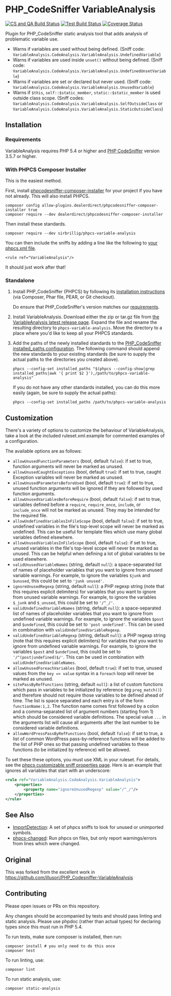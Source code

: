 # PHP_CodeSniffer VariableAnalysis

[![CS and QA Build Status](https://github.com/sirbrillig/phpcs-variable-analysis/actions/workflows/csqa.yml/badge.svg)](https://github.com/sirbrillig/phpcs-variable-analysis/actions/workflows/csqa.yml)
[![Test Build Status](https://github.com/sirbrillig/phpcs-variable-analysis/actions/workflows/test.yml/badge.svg)](https://github.com/sirbrillig/phpcs-variable-analysis/actions/workflows/test.yml)
[![Coverage Status](https://coveralls.io/repos/github/sirbrillig/phpcs-variable-analysis/badge.svg)](https://coveralls.io/github/sirbrillig/phpcs-variable-analysis)

Plugin for PHP_CodeSniffer static analysis tool that adds analysis of problematic variable use.

-   Warns if variables are used without being defined. (Sniff code: `VariableAnalysis.CodeAnalysis.VariableAnalysis.UndefinedVariable`)
-   Warns if variables are used inside `unset()` without being defined. (Sniff code: `VariableAnalysis.CodeAnalysis.VariableAnalysis.UndefinedUnsetVariable`)
-   Warns if variables are set or declared but never used. (Sniff code: `VariableAnalysis.CodeAnalysis.VariableAnalysis.UnusedVariable`)
-   Warns if `$this`, `self::$static_member`, `static::$static_member` is used outside class scope. (Sniff codes: `VariableAnalysis.CodeAnalysis.VariableAnalysis.SelfOutsideClass` or `VariableAnalysis.CodeAnalysis.VariableAnalysis.StaticOutsideClass`)

## Installation

### Requirements

VariableAnalysis requires PHP 5.4 or higher and [PHP CodeSniffer](https://github.com/PHPCSStandards/PHP_CodeSniffer) version 3.5.7 or higher.

### With PHPCS Composer Installer

This is the easiest method.

First, install [phpcodesniffer-composer-installer](https://github.com/PHPCSStandards/composer-installer) for your project if you have not already. This will also install PHPCS.

```
composer config allow-plugins.dealerdirect/phpcodesniffer-composer-installer true
composer require --dev dealerdirect/phpcodesniffer-composer-installer
```

Then install these standards.

```
composer require --dev sirbrillig/phpcs-variable-analysis
```

You can then include the sniffs by adding a line like the following to [your phpcs.xml file](https://github.com/PHPCSStandards/PHP_CodeSniffer/wiki/Advanced-Usage#using-a-default-configuration-file).

```
<rule ref="VariableAnalysis"/>
```

It should just work after that!

### Standalone

1.  Install PHP_CodeSniffer (PHPCS) by following its [installation instructions](https://github.com/PHPCSStandards/PHP_CodeSniffer#installation) (via Composer, Phar file, PEAR, or Git checkout).

    Do ensure that PHP_CodeSniffer's version matches our [requirements](#requirements).

2.  Install VariableAnalysis. Download either the zip or tar.gz file from [the VariableAnalysis latest release page](https://github.com/sirbrillig/phpcs-variable-analysis/releases/latest). Expand the file and rename the resulting directory to `phpcs-variable-analysis`. Move the directory to a place where you'd like to keep all your PHPCS standards.

3.  Add the paths of the newly installed standards to the [PHP_CodeSniffer installed_paths configuration](https://github.com/PHPCSStandards/PHP_CodeSniffer/wiki/Configuration-Options#setting-the-installed-standard-paths). The following command should append the new standards to your existing standards (be sure to supply the actual paths to the directories you created above).

        phpcs --config-set installed_paths "$(phpcs --config-show|grep installed_paths|awk '{ print $2 }'),/path/to/phpcs-variable-analysis"

    If you do not have any other standards installed, you can do this more easily (again, be sure to supply the actual paths):

        phpcs --config-set installed_paths /path/to/phpcs-variable-analysis

## Customization

There's a variety of options to customize the behaviour of VariableAnalysis, take a look at the included ruleset.xml.example for commented examples of a configuration.

The available options are as follows:

-   `allowUnusedFunctionParameters` (bool, default `false`): if set to true, function arguments will never be marked as unused.
-   `allowUnusedCaughtExceptions` (bool, default `true`): if set to true, caught Exception variables will never be marked as unused.
-   `allowUnusedParametersBeforeUsed` (bool, default `true`): if set to true, unused function arguments will be ignored if they are followed by used function arguments.
-   `allowUnusedVariablesBeforeRequire` (bool, default `false`): if set to true, variables defined before a `require`, `require_once`, `include`, or `include_once` will not be marked as unused. They may be intended for the required file.
-   `allowUndefinedVariablesInFileScope` (bool, default `false`): if set to true, undefined variables in the file's top-level scope will never be marked as undefined. This can be useful for template files which use many global variables defined elsewhere.
-   `allowUnusedVariablesInFileScope` (bool, default `false`): if set to true, unused variables in the file's top-level scope will never be marked as unused. This can be helpful when defining a lot of global variables to be used elsewhere.
-   `validUnusedVariableNames` (string, default `null`): a space-separated list of names of placeholder variables that you want to ignore from unused variable warnings. For example, to ignore the variables `$junk` and `$unused`, this could be set to `'junk unused'`.
-   `ignoreUnusedRegexp` (string, default `null`): a PHP regexp string (note that this requires explicit delimiters) for variables that you want to ignore from unused variable warnings. For example, to ignore the variables `$_junk` and `$_unused`, this could be set to `'/^_/'`.
-   `validUndefinedVariableNames` (string, default `null`): a space-separated list of names of placeholder variables that you want to ignore from undefined variable warnings. For example, to ignore the variables `$post` and `$undefined`, this could be set to `'post undefined'`. This can be used in combination with `validUndefinedVariableRegexp`.
-   `validUndefinedVariableRegexp` (string, default `null`): a PHP regexp string (note that this requires explicit delimiters) for variables that you want to ignore from undefined variable warnings. For example, to ignore the variables `$post` and `$undefined`, this could be set to `'/^(post|undefined)$/'`. This can be used in combination with `validUndefinedVariableNames`.
-   `allowUnusedForeachVariables` (bool, default `true`): if set to true, unused values from the `key => value` syntax in a `foreach` loop will never be marked as unused.
-   `sitePassByRefFunctions` (string, default `null`): a list of custom functions which pass in variables to be initialized by reference (eg `preg_match()`) and therefore should not require those variables to be defined ahead of time. The list is space separated and each entry is of the form `functionName:1,2`. The function name comes first followed by a colon and a comma-separated list of argument numbers (starting from 1) which should be considered variable definitions. The special value `...` in the arguments list will cause all arguments after the last number to be considered variable definitions.
-   `allowWordPressPassByRefFunctions` (bool, default `false`): if set to true, a list of common WordPress pass-by-reference functions will be added to the list of PHP ones so that passing undefined variables to these functions (to be initialized by reference) will be allowed.

To set these these options, you must use XML in your ruleset. For details, see the [phpcs customizable sniff properties page](https://github.com/PHPCSStandards/PHP_CodeSniffer/wiki/Customisable-Sniff-Properties). Here is an example that ignores all variables that start with an underscore:

```xml
<rule ref="VariableAnalysis.CodeAnalysis.VariableAnalysis">
    <properties>
        <property name="ignoreUnusedRegexp" value="/^_/"/>
    </properties>
</rule>
```

## See Also

-   [ImportDetection](https://github.com/sirbrillig/phpcs-import-detection): A set of phpcs sniffs to look for unused or unimported symbols.
-   [phpcs-changed](https://github.com/sirbrillig/phpcs-changed): Run phpcs on files, but only report warnings/errors from lines which were changed.

## Original

This was forked from the excellent work in https://github.com/illusori/PHP_Codesniffer-VariableAnalysis

## Contributing

Please open issues or PRs on this repository.

Any changes should be accompanied by tests and should pass linting and static analysis. Please use phpdoc (rather than actual types) for declaring types since this must run in PHP 5.4.

To run tests, make sure composer is installed, then run:

```
composer install # you only need to do this once
composer test
```

To run linting, use:

```
composer lint
```

To run static analysis, use:

```
composer static-analysis
```
